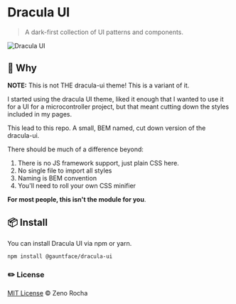 # Dracula UI

> A dark-first collection of UI patterns and components.

![Dracula UI](https://ui.draculatheme.com/static/og.jpg)

## :thinking: Why

**NOTE:** This is not THE dracula-ui theme! This is a variant of it.

I started using the dracula UI theme, liked it enough that I wanted
to use it for a UI for a microcontroller project, but that meant
cutting down the styles included in my pages.

This lead to this repo. A small, BEM named, cut down version of the
dracula-ui.

There should be much of a difference beyond:

1. There is no JS framework support, just plain CSS here.
1. No single file to import all styles
1. Naming is BEM convention
1. You'll need to roll your own CSS minifier

**For most people, this isn't the module for you**.

## :package: Install

You can install Dracula UI via npm or yarn.

```bash
npm install @gauntface/dracula-ui
```

### :pencil2: License

[MIT License](https://zenorocha.mit-license.org/) © Zeno Rocha
